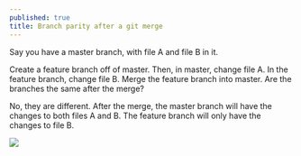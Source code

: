 ```yaml
---
published: true
title: Branch parity after a git merge
---
```

Say you have a master branch, with file A and file B in it.

Create a feature branch off of master. Then, in master, change file A. In the feature branch, change file B. Merge the feature branch into master. Are the branches the same after the merge?

No, they are different. After the merge, the master branch will have the changes to both files A and B. The feature branch will only have the changes to file B.

![]({{site.cdn_path}}/2017/12/04/branches.png)
